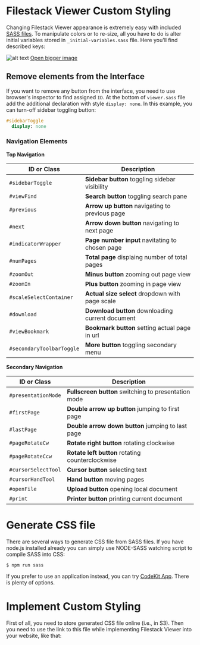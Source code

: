 # Filestack Viewer Custom Styling
Changing Filestack Viewer appearance is extremely easy with included [SASS files](https://example.com). To manipulate colors or to re-size, all you have to do is alter initial variables stored in `_initial-variables.sass` file. Here you'll find described keys:

![alt text](https://assets.filestack.com/viewer-assets/filestack-viewer-variables-min.png "Filestack Viewer Variables reference")
[Open bigger image](https://assets.filestack.com/viewer-assets/filestack-viewer-variables-min.png)

## Remove elements from the Interface
If you want to remove any button from the interface, you need to use browser's inspector to find assigned `ID`.  At the bottom of `viewer.sass` file add the additional declaration with style `display: none`. In this example, you can turn-off sidebar toggling button:
```sass
#sidebarToggle
  display: none
```

### Navigation Elements

**Top Navigation**

| ID or Class               | Description                                      |
| ------------------------- | ------------------------------------------------ |
| `#sidebarToggle`          | **Sidebar button** toggling sidebar visibility   |
| `#viewFind`               | **Search button** toggling search pane           |
| `#previous`               | **Arrow up button** navigating to previous page  |
| `#next`                   | **Arrow down button** navigating to next page    |
| `#indicatorWrapper`       | **Page number input** navitating to chosen page  |
| `#numPages`               | **Total page** displaing number of total pages   |
| `#zoomOut`                | **Minus button** zooming out page view           |
| `#zoomIn`                 | **Plus button** zooming in page view             |
| `#scaleSelectContainer`   | **Actual size select** dropdown with page scale  |
| `#download`               | **Download button** downloading current document |
| `#viewBookmark`           | **Bookmark button** setting actual page in url   |
| `#secondaryToolbarToggle` | **More button** toggling secondary menu          |


**Secondary Navigation**

| ID or Class               | Description                                          |
| ------------------------- | ---------------------------------------------------- |
| `#presentationMode`       | **Fullscreen button** switching to presentation mode |
| `#firstPage`              | **Double arrow up button** jumping to first page     |
| `#lastPage`               | **Double arrow down button** jumping to last page    |
| `#pageRotateCw`           | **Rotate right button** rotating clockwise           |
| `#pageRotateCcw`          | **Rotate left button** rotating counterclockwise     |
| `#cursorSelectTool`       | **Cursor button** selecting text                     |
| `#cursorHandTool`         | **Hand button** moving pages                         |
| `#openFile`               | **Upload button** opening local document             |
| `#print`                  | **Printer button** printing current document         |


# Generate CSS file
There are several ways to generate CSS file from SASS files. If you have node.js installed already you can simply use NODE-SASS watching script to compile SASS into CSS:
```
$ npm run sass
```
If you prefer to use an application instead, you can try [CodeKit App](https://codekitapp.com/). There is plenty of options.


# Implement Custom Styling
First of all, you need to store generated CSS file online (i.e., in S3). Then you need to use the link to this file while implementing Filestack Viewer into your website, like that:
